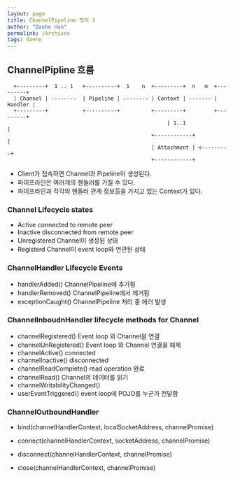```yaml
---
layout: page
title: ChannelPipeline 정리 3
author: "Daeho Han"
permalink: /Archives
tags: daeho
---
```


## ChannelPipline 흐름
```
  +---------+  1 .. 1   +----------+  1    n  +---------+  n   m  +---------+
  | Channel | --------  | Pipeline | -------- | Context | ------- | Handler |
  +---------+           +----------+          +---------+         +---------+
                                                   | 1..1              |
                                              +------------+           |
                                              | Attachment | <---------+
                                              +------------+
```

- Client가 접속하면 Channel과 Pipeline이 생성된다. 
- 파이프라인은 여러개의 핸들러를 가질 수 있다.
- 파이프라인과 각각의 핸들러 관계 정보등을 가지고 있는 Context가 있다.

### Channel Lifecycle states
- Active
    connected to remote peer
- Inactive
    disconnected from remote peer
- Unregistered
    Channel이 생성된 상태
- Registerd
    Channel이 event loop와 연관된 상태

### ChannelHandler Lifecycle Events

- handlerAdded()
    ChannelPipeline에 추가됨
- handlerRemoved()
    ChannelPipeline에서 제거됨
- exceptionCaught() 
    ChannelPipeline 처리 중 에러 발생

### ChannelInboudnHandler lifecycle methods for Channel

- channelRegistered() 
    Event loop 와 Channel을 연결
- channelUnRegistered()
    Event loop 와  Channel 연결을 해제
- channelActive()
    connected
- channelInactive()
    disconnected
- channelReadComplete()
    read operation 완료
- channelRead()
    Channel의 데이터를 읽기
- channelWritabilityChanged() 
- userEventTriggered()
    event loop에 POJO를 누군가 전달함

### ChannelOutboundHandler
- bind(channelHandlerContext, localSocketAddress, channelPromise)

- connect(channelHandlerContext, socketAddress, channelPromise)

- disconnect(channelHandlerContext, channelPromise)

- close(channelHandlerContext, channelPromise)
